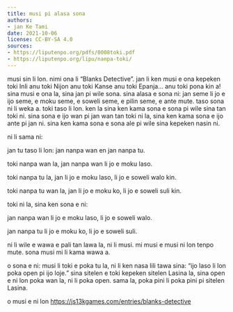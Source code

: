 ```yaml
---
title: musi pi alasa sona
authors:
- jan Ke Tami
date: 2021-10-06
license: CC-BY-SA 4.0
sources:
- https://liputenpo.org/pdfs/0008toki.pdf
- https://liputenpo.org/lipu/nanpa-toki/
---
```


musi sin li lon. nimi ona li “Blanks Detective”. jan li ken musi e ona kepeken toki Inli anu toki Nijon anu toki Kanse anu toki Epanja... anu toki pona kin a! sina musi e ona la, sina jan pi wile sona. sina alasa e sona ni: jan seme li jo e ijo seme, e moku seme, e soweli seme, e pilin seme, e ante mute. taso sona ni li weka a. toki taso li lon. ken la sina ken kama sona e sona pi wile sina tan toki ni. sina sona e ijo wan pi jan wan tan toki ni la, sina ken kama sona e ijo ante pi jan ni. sina ken kama sona e sona ale pi wile sina kepeken nasin ni.

ni li sama ni:

jan tu taso li lon: jan nanpa wan en jan nanpa tu.

toki nanpa wan la, jan nanpa wan li jo e moku laso.

toki nanpa tu la, jan li jo e moku laso, li jo e soweli walo kin.

toki nanpa tu wan la, jan li jo e moku ko, li jo e soweli suli kin.

toki ni la, sina ken sona e ni:

jan nanpa wan li jo e moku laso, li jo e soweli walo.

jan nanpa tu li jo e moku ko, li jo e soweli suli.

ni li wile e wawa e pali tan lawa la, ni li musi. mi musi e musi ni lon tenpo mute. sona musi mi li kama wawa a.

o sona e ni: musi li toki e poka tu la, ni li ken nasa lili tawa sina: “ijo laso li lon poka open pi ijo loje.” sina sitelen e toki kepeken sitelen Lasina la, sina open e ni lon poka wan la, ni li poka open. sama la, poka pini li poka pini pi sitelen Lasina.

o musi e ni lon https://js13kgames.com/entries/blanks-detective